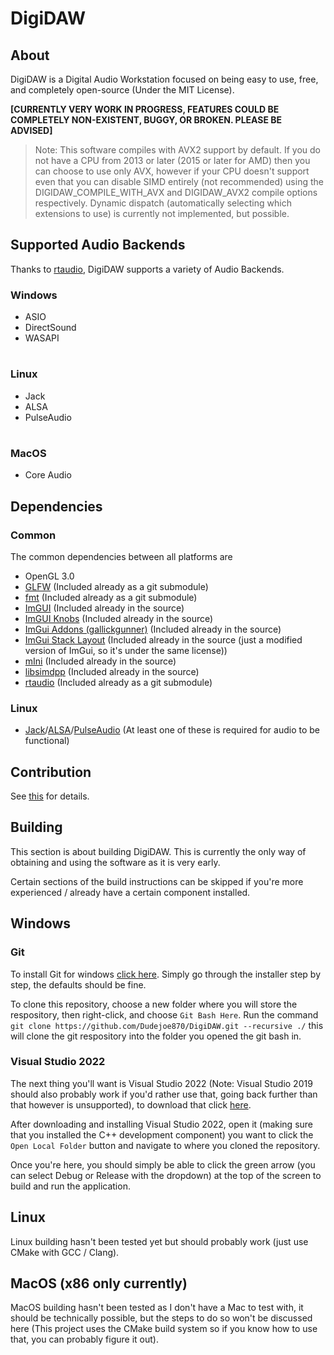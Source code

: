 
# DigiDAW

## About

DigiDAW is a Digital Audio Workstation focused on being easy to use, free, and completely open-source (Under the MIT License).

**[CURRENTLY VERY WORK IN PROGRESS, FEATURES COULD BE COMPLETELY NON-EXISTENT, BUGGY, OR BROKEN. PLEASE BE ADVISED]**

>Note: This software compiles with AVX2 support by default. 
If you do not have a CPU from 2013 or later (2015 or later for AMD) then 
you can choose to use only AVX, however if your CPU doesn't support 
even that you can disable SIMD entirely (not recommended) 
using the DIGIDAW_COMPILE_WITH_AVX and DIGIDAW_AVX2 compile options respectively. 
Dynamic dispatch (automatically selecting which extensions to use) is currently 
not implemented, but possible.

## Supported Audio Backends

Thanks to [rtaudio](https://github.com/thestk/rtaudio), DigiDAW supports a variety of Audio Backends.

### Windows

- ASIO
- DirectSound
- WASAPI

#

### Linux

- Jack
- ALSA
- PulseAudio

#

### MacOS

- Core Audio

## Dependencies

### Common

The common dependencies between all platforms are
- OpenGL 3.0
- [GLFW](https://www.glfw.org) (Included already as a git submodule)
- [fmt](https://github.com/fmtlib/fmt) (Included already as a git submodule)
- [ImGUI](https://github.com/ocornut/imgui) (Included already in the source) 
- [ImGUI Knobs](https://github.com/altschuler/imgui-knobs) (Included already in the source)
- [ImGui Addons (gallickgunner)](https://github.com/gallickgunner/ImGui-Addons) (Included already in the source)
- [ImGui Stack Layout](https://github.com/thedmd/imgui/tree/feature/docking-layout-external) (Included already in the source (just a modified version of ImGui, so it's under the same license))
- [mIni](https://github.com/pulzed/mINI) (Included already in the source)
- [libsimdpp](https://github.com/p12tic/libsimdpp) (Included already in the source)
- [rtaudio](https://github.com/thestk/rtaudio) (Included already as a git submodule)

### Linux

- [Jack](https://jackaudio.org)/[ALSA](https://www.alsa-project.org/wiki/Main_Page)/[PulseAudio](https://www.freedesktop.org/wiki/Software/PulseAudio/) (At least one of these is required for audio to be functional)

## Contribution
See [this](CONTRIBUTION.md) for details.

## Building

This section is about building DigiDAW. This is currently the only way of obtaining and using the software as it is very early.

Certain sections of the build instructions can be skipped if you're more experienced / already have a certain component installed.

## Windows

### Git

To install Git for windows [click here](https://git-scm.com/download/win).
Simply go through the installer step by step, the defaults should be fine.

To clone this repository, choose a new folder where you will store the respository, then right-click, and choose ``Git Bash Here``.
Run the command ```git clone https://github.com/Dudejoe870/DigiDAW.git --recursive ./```
this will clone the git respository into the folder you opened the git bash in.

### Visual Studio 2022

The next thing you'll want is Visual Studio 2022 (Note: Visual Studio 2019 should also probably work if you'd rather use that, going back further than that however is unsupported), 
to download that click [here](https://visualstudio.microsoft.com/downloads/).

After downloading and installing Visual Studio 2022, open it (making sure that you installed the C++ development component)
you want to click the ``Open Local Folder`` button and navigate to where you cloned the repository.

Once you're here, you should simply be able to click the green arrow (you can select Debug or Release with the dropdown) at the top of the screen to build and run the application.

## Linux

Linux building hasn't been tested yet but should probably work (just use CMake with GCC / Clang).

## MacOS (x86 only currently)

MacOS building hasn't been tested as I don't have a Mac to test with, it should be technically possible,
but the steps to do so won't be discussed here (This project uses the CMake build system so if you know how to use that, you can probably figure it out).
